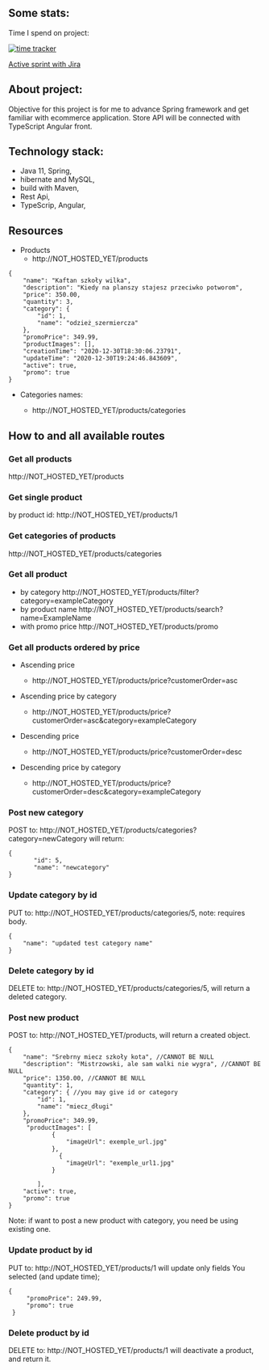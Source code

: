 Some stats:
-

Time I spend on project:

[![time tracker](https://wakatime.com/badge/github/StanislawNagorski/eshop.svg)](https://wakatime.com/badge/github/StanislawNagorski/eshop)

[Active sprint with Jira](https://scrumtrening.atlassian.net/secure/RapidBoard.jspa?rapidView=4&projectKey=ES&atlOrigin=eyJpIjoiNDRjYjJjNTk3ZjVhNGJhNjg1OGY5ZDNjMjg0OTFhN2YiLCJwIjoiaiJ9)


About project:
-
Objective for this project is for me to advance Spring framework and get familiar with ecommerce application.
Store API will be connected with TypeScript Angular front.

Technology stack:
-
- Java 11, Spring,
- hibernate and MySQL,
- build with Maven,
- Rest Api,
- TypeScrip, Angular,

Resources
-
- Products
   - http://NOT_HOSTED_YET/products

```
{
    "name": "Kaftan szkoły wilka",
    "description": "Kiedy na planszy stajesz przeciwko potworom",
    "price": 350.00,
    "quantity": 3,
    "category": {
        "id": 1,
        "name": "odzież_szermiercza"
    },
    "promoPrice": 349.99,
    "productImages": [],
    "creationTime": "2020-12-30T18:30:06.23791",
    "updateTime": "2020-12-30T19:24:46.843609",
    "active": true,
    "promo": true
} 
```

- Categories names:

  * http://NOT_HOSTED_YET/products/categories

How to and all available routes
-
### Get all products
 http://NOT_HOSTED_YET/products
### Get single product
by product id:
http://NOT_HOSTED_YET/products/1
### Get categories of products
http://NOT_HOSTED_YET/products/categories
### Get all product 
  - by category
http://NOT_HOSTED_YET/products/filter?category=exampleCategory
  - by product name
http://NOT_HOSTED_YET/products/search?name=ExampleName
  - with promo price
http://NOT_HOSTED_YET/products/promo
### Get all products ordered by price
- Ascending price
  * http://NOT_HOSTED_YET/products/price?customerOrder=asc
- Ascending price by category
  * http://NOT_HOSTED_YET/products/price?customerOrder=asc&category=exampleCategory

- Descending price
  * http://NOT_HOSTED_YET/products/price?customerOrder=desc
- Descending price by category
  * http://NOT_HOSTED_YET/products/price?customerOrder=desc&category=exampleCategory

### Post new category
POST to: http://NOT_HOSTED_YET/products/categories?category=newCategory will return:
```
{
       "id": 5,
       "name": "newcategory"
}
```

### Update category by id
PUT to: http://NOT_HOSTED_YET/products/categories/5, note: requires body.
```
{
    "name": "updated test category name"
}
```

### Delete category by id
DELETE to: http://NOT_HOSTED_YET/products/categories/5, will return a deleted category.

  
### Post new product
 POST to: http://NOT_HOSTED_YET/products, will return a created object.
 ``` 
{
     "name": "Srebrny miecz szkoły kota", //CANNOT BE NULL
     "description": "Mistrzowski, ale sam walki nie wygra", //CANNOT BE NULL
     "price": 1350.00, //CANNOT BE NULL
     "quantity": 1,
     "category": { //you may give id or category
         "id": 1,
         "name": "miecz_długi"
     },
     "promoPrice": 349.99,
      "productImages": [
             {
                 "imageUrl": exemple_url.jpg"
             },
               {
                 "imageUrl": "exemple_url1.jpg"
             }
     
         ],
     "active": true,
     "promo": true
 } 
 ```
Note: if want to post a new product with category, you need be using existing one.

### Update product by id
PUT to: http://NOT_HOSTED_YET/products/1
will update only fields You selected (and update time);
```
{
     "promoPrice": 249.99,
     "promo": true
 } 
 ```

### Delete product by id
DELETE to: http://NOT_HOSTED_YET/products/1 will deactivate a product, and return it.








